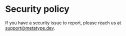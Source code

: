 # Security policy

If you have a security issue to report, please reach us at
[support@metatype.dev](mailto:support@metatype.dev).
